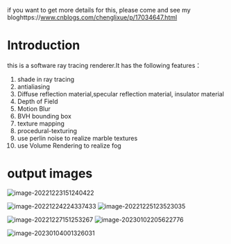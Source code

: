 if you want to get more details for this, please come and see my bloghttps://www.cnblogs.com/chenglixue/p/17034647.html

# Introduction

this is a  software ray tracing renderer.It has the following features：

1. shade in ray tracing
2. antialiasing
3. Diffuse reflection material,specular reflection material, insulator material
4. Depth of Field
5. Motion Blur
6. BVH bounding box
7. texture mapping
8. procedural-texturing
9. use perlin noise to realize marble textures
10. use Volume Rendering to realize fog

# output images

![image-20221223151240422](assets/2487253-20230201213028464-1355114447.png)

![image-20221224224337433](assets/2487253-20230201213032162-1351597902.png)
![image-20221225123523035](assets/2487253-20230201213036641-361241507.png)

![image-20221227151253267](assets/2487253-20230201213038185-565878990.png)
![image-20230102205622776](assets/2487253-20230201213121770-1984284241.png)

![image-20230104001326031](assets/2487253-20230201213126559-605373440.png)


